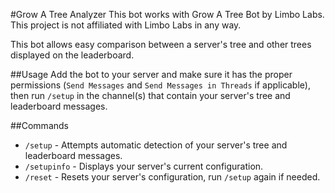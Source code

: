 #Grow A Tree Analyzer
This bot works with Grow A Tree Bot by Limbo Labs. This project is not affiliated with Limbo Labs in any way.

This bot allows easy comparison between a server's tree and other trees displayed on the leaderboard.

##Usage
Add the bot to your server and make sure it has the proper permissions (`Send Messages` and `Send Messages in Threads` if applicable), then run `/setup` in the channel(s) that contain your server's tree and leaderboard messages.

##Commands

* `/setup` - Attempts automatic detection of your server's tree and leaderboard messages.
* `/setupinfo` - Displays your server's current configuration.
* `/reset` - Resets your server's configuration, run `/setup` again if needed.
